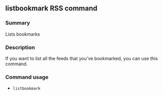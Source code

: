 ## listbookmark RSS command

### Summary

Lists bookmarks

### Description

If you want to list all the feeds that you've bookmarked, you can use this command.

### Command usage

* `listbookmark`
